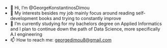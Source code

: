 - 👋 Hi, I’m @GeorgeKonstantinosDimou
- 👀 My interests besides my job mainly focus around reading self-development books and trying to constantly improve
- 🌱 I’m currently studying for my bachelors degree on Applied Informatics and I plan to continue down the path of Data Science, more specifically A.I engineering
- 📫 How to reach me: georgedimou8@gmail.com

<!---
GeorgeKonstantinosDimou/GeorgeKonstantinosDimou is a ✨ special ✨ repository because its `README.md` (this file) appears on your GitHub profile.
You can click the Preview link to take a look at your changes.
--->
